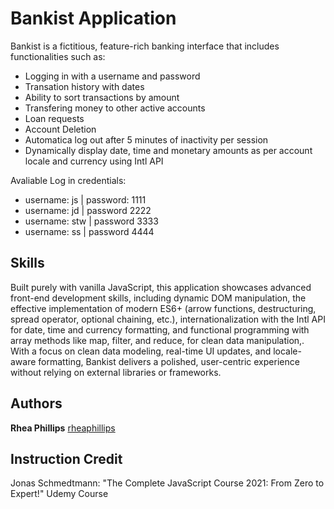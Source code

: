 # Bankist Application

Bankist is a fictitious, feature-rich banking interface that includes functionalities such as:

- Logging in with a username and password
- Transation history with dates
- Ability to sort transactions by amount
- Transfering money to other active accounts
- Loan requests
- Account Deletion
- Automatica log out after 5 minutes of inactivity per session
- Dynamically display date, time and monetary amounts as per account locale and currency using Intl API


Avaliable Log in credentials:
- username: js | password: 1111
- username: jd | password 2222
- username: stw | password 3333
- username: ss | password 4444

## Skills

Built purely with vanilla JavaScript, this application showcases advanced front-end development skills, including dynamic DOM manipulation, the effective implementation of modern ES6+ (arrow functions, destructuring, spread operator, optional chaining, etc.), internationalization with the Intl API for date, time and currency formatting, and functional programming with array methods like map, filter, and reduce, for clean data manipulation,. With a focus on clean data modeling, real-time UI updates, and locale-aware formatting, Bankist delivers a polished, user-centric experience without relying on external libraries or frameworks.

## Authors

**Rhea Phillips**
[rheaphillips](https://github.com/rheaphillips)

## Instruction Credit

Jonas Schmedtmann: "The Complete JavaScript Course 2021: From Zero to Expert!" Udemy Course
